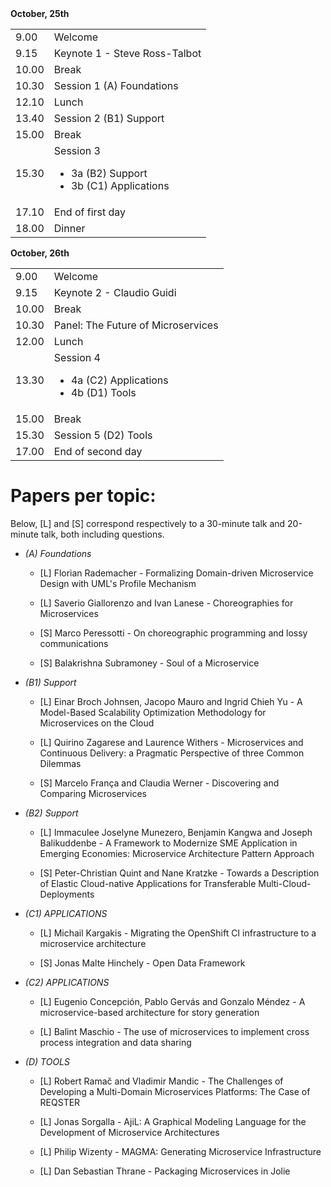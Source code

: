 <div class="col-xs-offset-1 col-xs-5">
<strong>October, 25th</strong>
<table class="table table-hover">
 <tr><td>9.00</td><td>Welcome</td></tr>
 <tr><td>9.15</td><td>Keynote 1 - Steve Ross-Talbot</td></tr>
<tr><td>10.00</td><td> Break</td></tr>
<tr><td>10.30</td><td> Session 1 (A) Foundations</td></tr>
<tr><td>12.10</td><td> Lunch</td></tr>
<tr><td>13.40</td><td> Session 2 (B1) Support</td></tr>
<tr><td>15.00</td><td> Break</td></tr>
<tr><td>15.30</td><td> Session 3
<ul><li>3a (B2) Support</li>
<li>3b (C1) Applications</li>
</ul> 
</td></tr>
<tr><td>17.10</td><td>End of first day</td></tr>
<tr><td>18.00</td><td>Dinner</td></tr>
</table>
</div>
<div class="col-xs-offset-1 col-xs-5">
<strong>October, 26th</strong>
<table class="table table-hover">
<tr><td>9.00</td><td>Welcome</td></tr>
<tr><td>9.15</td><td>Keynote 2 - Claudio Guidi</td></tr>
<tr><td>10.00</td><td>Break</td></tr>
<tr><td>10.30</td><td>Panel: The Future of Microservices</td></tr>
<tr><td>12.00</td><td>Lunch</td></tr>
<tr><td>13.30</td><td>Session 4
<ul>
  <li>4a (C2) Applications</li>
  <li>4b (D1) Tools</li>
</ul>
</td></tr>
<tr><td>15.00</td><td>Break</td></tr>
<tr><td>15.30</td><td>Session 5 (D2) Tools</td></tr>
<tr><td>17.00</td><td>End of second day</td></tr>
</table>
</div>

<div class="clearfix"></div>

# Papers per topic:
Below, [L] and [S] correspond respectively to a 30-minute talk and 20-minute talk, both including questions.

- *(A) Foundations*
  
  - [L] Florian Rademacher - Formalizing Domain-driven Microservice Design with UML's Profile Mechanism
  
  - [L] Saverio Giallorenzo and Ivan Lanese - Choreographies for Microservices
  
  - [S] Marco Peressotti - On choreographic programming and lossy communications
  
  - [S] Balakrishna Subramoney - Soul of a Microservice

- *(B1) Support*

  - [L] Einar Broch Johnsen, Jacopo Mauro and Ingrid Chieh Yu - A Model-Based Scalability Optimization Methodology for Microservices on the Cloud

  - [L] Quirino Zagarese and Laurence Withers - Microservices and Continuous Delivery: a Pragmatic Perspective of three Common Dilemmas

  - [S] Marcelo França and Claudia Werner - Discovering and Comparing Microservices


- *(B2) Support*

  - [L] Immaculee Joselyne Munezero, Benjamin Kangwa and Joseph Balikuddenbe - A Framework to Modernize SME Application in Emerging Economies: Microservice Architecture Pattern Approach

  - [S] Peter-Christian Quint and Nane Kratzke - Towards a Description of Elastic Cloud-native Applications for Transferable Multi-Cloud-Deployments


- *(C1) APPLICATIONS*

  - [L] Michail Kargakis - Migrating the OpenShift CI infrastructure to a microservice architecture

  - [S] Jonas Malte Hinchely - Open Data Framework


- *(C2) APPLICATIONS*

  - [L] Eugenio Concepción, Pablo Gervás and Gonzalo Méndez - A microservice-based architecture for story generation
      
  - [L] Balint Maschio - The use of microservices to implement cross process integration and data sharing

- *(D) TOOLS*

  - [L] Robert Ramač and Vladimir Mandic - The Challenges of Developing a Multi-Domain Microservices Platforms: The Case of REQSTER

  - [L] Jonas Sorgalla - AjiL: A Graphical Modeling Language for the Development of Microservice Architectures

  - [L] Philip Wizenty - MAGMA: Generating Microservice Infrastructure

  - [L] Dan Sebastian Thrane - Packaging Microservices in Jolie